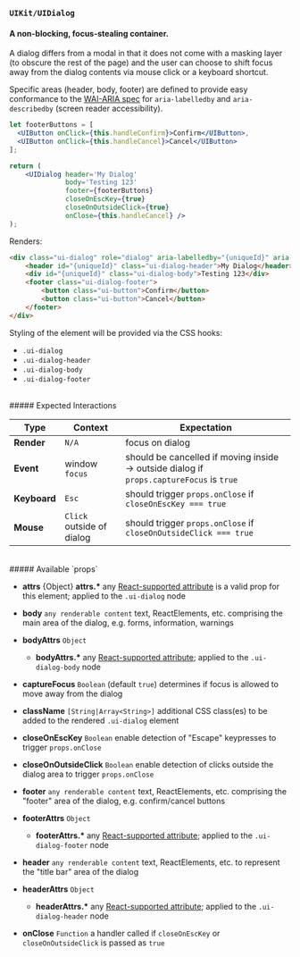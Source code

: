 ### `UIKit/UIDialog`
#### A non-blocking, focus-stealing container.

A dialog differs from a modal in that it does not come with a masking layer (to obscure the rest of the page) and the user can choose to shift focus away from the dialog contents via mouse click or a keyboard shortcut.

Specific areas (header, body, footer) are defined to provide easy conformance to the [WAI-ARIA spec](http://www.w3.org/TR/wai-aria/states_and_properties#aria-labelledby) for `aria-labelledby` and `aria-describedby` (screen reader accessibility).

```jsx
let footerButtons = [
  <UIButton onClick={this.handleConfirm}>Confirm</UIButton>,
  <UIButton onClick={this.handleCancel}>Cancel</UIButton>
];

return (
    <UIDialog header='My Dialog'
              body='Testing 123'
              footer={footerButtons}
              closeOnEscKey={true}
              closeOnOutsideClick={true}
              onClose={this.handleCancel} />
);
```

Renders:

```html
<div class="ui-dialog" role="dialog" aria-labelledby="{uniqueId}" aria-describedby="{uniqueId}" tabindex="0">
    <header id="{uniqueId}" class="ui-dialog-header">My Dialog</header>
    <div id="{uniqueId}" class="ui-dialog-body">Testing 123</div>
    <footer class="ui-dialog-footer">
        <button class="ui-button">Confirm</button>
        <button class="ui-button">Cancel</button>
    </footer>
</div>
```

Styling of the element will be provided via the CSS hooks:

- `.ui-dialog`
- `.ui-dialog-header`
- `.ui-dialog-body`
- `.ui-dialog-footer`

<br />
##### Expected Interactions

Type | Context | Expectation
---- | ------- | -----------
__Render__ | `N/A` | focus on dialog
__Event__ | window `focus` | should be cancelled if moving inside -> outside dialog if `props.captureFocus` is `true`
__Keyboard__ | `Esc` | should trigger `props.onClose` if `closeOnEscKey === true`
__Mouse__ | `Click` outside of dialog | should trigger `props.onClose` if `closeOnOutsideClick === true`

<br />
##### Available `props`

- __attrs__ {Object}
  __attrs.*__
  any [React-supported attribute](https://facebook.github.io/react/docs/tags-and-attributes.html#html-attributes) is a valid prop for this element; applied to the `.ui-dialog` node

- __body__ `any renderable content`
  text, ReactElements, etc. comprising the main area of the dialog, e.g. forms, information, warnings

- __bodyAttrs__ `Object`
    - __bodyAttrs.*__
      any [React-supported attribute](https://facebook.github.io/react/docs/tags-and-attributes.html#html-attributes); applied to the `.ui-dialog-body` node

- __captureFocus__ `Boolean` (default `true`)
  determines if focus is allowed to move away from the dialog

- __className__ `[String|Array<String>]`
  additional CSS class(es) to be added to the rendered `.ui-dialog` element

- __closeOnEscKey__ `Boolean`
  enable detection of "Escape" keypresses to trigger `props.onClose`

- __closeOnOutsideClick__ `Boolean`
  enable detection of clicks outside the dialog area to trigger `props.onClose`

- __footer__ `any renderable content`
  text, ReactElements, etc. comprising the "footer" area of the dialog, e.g. confirm/cancel buttons

- __footerAttrs__ `Object`
    - __footerAttrs.*__
      any [React-supported attribute](https://facebook.github.io/react/docs/tags-and-attributes.html#html-attributes); applied to the `.ui-dialog-footer` node

- __header__ `any renderable content`
  text, ReactElements, etc. to represent the "title bar" area of the dialog

- __headerAttrs__ `Object`
    - __headerAttrs.*__
      any [React-supported attribute](https://facebook.github.io/react/docs/tags-and-attributes.html#html-attributes); applied to the `.ui-dialog-header` node

- __onClose__ `Function`
  a handler called if `closeOnEscKey` or `closeOnOutsideClick` is passed as `true`
